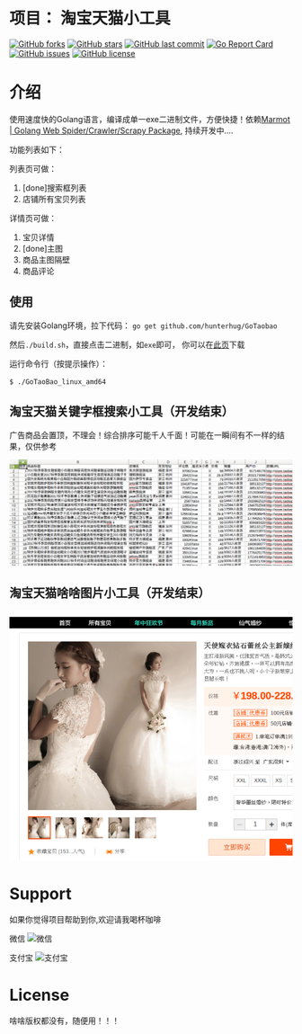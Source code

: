 # 项目： 淘宝天猫小工具

[![GitHub forks](https://img.shields.io/github/forks/hunterhug/GoTaobao.svg?style=social&label=Forks)](https://github.com/hunterhug/GoTaobao/network)
[![GitHub stars](https://img.shields.io/github/stars/hunterhug/GoTaobao.svg?style=social&label=Stars)](https://github.com/hunterhug/GoTaobao/stargazers)
[![GitHub last commit](https://img.shields.io/github/last-commit/hunterhug/GoTaobao.svg)](https://github.com/hunterhug/GoTaobao)
[![Go Report Card](https://goreportcard.com/badge/github.com/hunterhug/GoTaobao)](https://goreportcard.com/report/github.com/hunterhug/GoTaobao)
[![GitHub issues](https://img.shields.io/github/issues/hunterhug/GoTaobao.svg)](https://github.com/hunterhug/GoTaobao/issues)
[![GitHub license](https://img.shields.io/badge/license-Apache%202-blue.svg)](https://raw.githubusercontent.com/hunterhug/GoTaobao/master/LICENSE)

# 介绍
使用速度快的Golang语言，编译成单一exe二进制文件，方便快捷！依赖[Marmot | Golang Web Spider/Crawler/Scrapy Package](https://github.com/hunterhug/marmot), 持续开发中....

功能列表如下：

列表页可做：

1. [done]搜索框列表 
2. 店铺所有宝贝列表

详情页可做：

1. 宝贝详情
2. [done]主图
3. 商品主图隔壁
4. 商品评论

## 使用 

请先安装Golang环境，拉下代码： `go get github.com/hunterhug/GoTaobao`

然后`./build.sh`，直接点击二进制，如`exe`即可， 你可以在[此页](http://github.com/hunterhug/GoTaoBao/releases)下载

运行命令行（按提示操作）：

```
$ ./GoTaoBao_linux_amd64
```

## 淘宝天猫关键字框搜索小工具（开发结束）

广告商品会置顶，不理会！综合排序可能千人千面！可能在一瞬间有不一样的结果，仅供参考

![doc.png](doc/doc.png)

## 淘宝天猫啥啥图片小工具（开发结束）

![doc.png](doc/img.png)

# Support

如果你觉得项目帮助到你,欢迎请我喝杯咖啡

微信
![微信](https://raw.githubusercontent.com/hunterhug/hunterhug.github.io/master/static/jpg/wei.png)

支付宝
![支付宝](https://raw.githubusercontent.com/hunterhug/hunterhug.github.io/master/static/jpg/ali.png)


# License

啥啥版权都没有，随便用！！！
